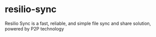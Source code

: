 # resilio-sync
Resilio Sync is a fast, reliable, and simple file sync and share solution, powered by P2P technology